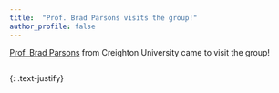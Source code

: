 ```yaml
---
title:  "Prof. Brad Parsons visits the group!"
author_profile: false
---
```


[Prof. Brad Parsons](https://www.creighton.edu/campus-directory/parsons-bradley-f) 
from Creighton University came to visit the group!

 <img src="/assets/images/parsons.heic" alt="">
 
{: .text-justify}
